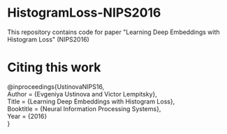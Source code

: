 # HistogramLoss-NIPS2016
This repository contains code for paper "Learning Deep Embeddings with Histogram Loss" (NIPS2016)

# Citing this work 
@inproceedings{UstinovaNIPS16, \
    Author = {Evgeniya Ustinova and Victor Lempitsky}, \
    Title = {Learning Deep Embeddings with Histogram Loss},\
    Booktitle = {Neural Information Processing Systems}, \
    Year = {2016} \
}
